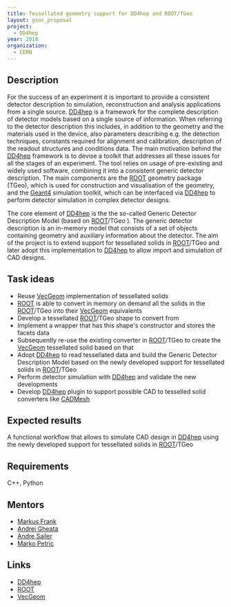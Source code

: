 ```yaml
---
title: Tessellated geometry support for DD4hep and ROOT/TGeo
layout: gsoc_proposal
project:
  - DD4hep
year: 2018
organization:
  - CERN
---
```


## Description
For the success of an experiment it is important to provide a consistent detector description to simulation, reconstruction and analysis applications from a single source. [DD4hep](http://dd4hep.cern.ch) is a framework for the complete description of detector models based on a single source of information.  When referring to the detector description this includes, in addition to the geometry and the materials used in the device, also parameters describing e.g. the detection techniques, constants required for alignment and calibration, description of the readout structures and conditions data. The main motivation behind the [DD4hep](http://dd4hep.cern.ch) framework is to devise a toolkit that addresses all these issues for all the stages of an experiment. The tool relies on usage of pre-existing and widely used software, combining it into a consistent generic detector description. The main components are the [ROOT](https://root.cern.ch/) geometry package (TGeo), which is used for construction and visualisation of the geometry, and the [Geant4](http://geant4.cern.ch/) simulation toolkit, which can be interfaced via [DD4hep](http://dd4hep.cern.ch) to perform detector simulation in complex detector designs.

The core element of [DD4hep](http://dd4hep.cern.ch) is the the so-called Generic Detector Description Model (based on [ROOT](https://root.cern.ch/)/TGeo ). The generic detector description is an in-memory model that consists of a set of objects containing geometry and auxiliary information about the detector. The aim of the project is to extend support for tessellated solids in [ROOT](https://root.cern.ch/)/TGeo and later adopt this implementation to [DD4hep](http://dd4hep.cern.ch) to allow import and simulation of CAD designs.


## Task ideas
 * Reuse [VecGeom](http://aidasoft.web.cern.ch/USolids) implementation of tessellated solids
 * [ROOT](https://root.cern.ch/) is able to convert in memory on demand all the solids in the [ROOT](https://root.cern.ch/)/TGeo into their [VecGeom](http://aidasoft.web.cern.ch/USolids) equivalents
 * Develop a tessellated [ROOT](https://root.cern.ch/)/TGeo shape to convert from
 * Implement a wrapper that has this shape's constructor and stores the facets data
 * Subsequently re-use the existing converter in [ROOT](https://root.cern.ch/)/TGeo to create the [VecGeom](http://aidasoft.web.cern.ch/USolids) tessellated solid based on that
 * Adopt [DD4hep](http://dd4hep.cern.ch) to read tessellated data and build the Generic Detector Description Model based on the newly developed support for tessellated solids in [ROOT](https://root.cern.ch/)/TGeo
 * Perform detector simulation with [DD4hep](http://dd4hep.cern.ch) and validate the new developments
 * Develop [DD4hep](http://dd4hep.cern.ch) plugin to support possible CAD to tesselled solid converters like [CADMesh](https://github.com/christopherpoole/CADMesh)
 

## Expected results
A functional workflow that allows to simulate CAD design in [DD4hep](http://dd4hep.cern.ch) using the newly developed support for tessellated solids in [ROOT](https://root.cern.ch/)/TGeo

## Requirements
C++, Python

## Mentors 
  * [Markus Frank](mailto:dd4hep-mentors@cern.ch)
  * [Andrei Gheata](mailto:dd4hep-mentors@cern.ch)
  * [Andre Sailer](mailto:dd4hep-mentors@cern.ch)
  * [Marko Petric](mailto:dd4hep-mentors@cern.ch)

## Links
  * [DD4hep](http://dd4hep.cern.ch)
  * [ROOT](https://root.cern/)
  * [VecGeom](http://aidasoft.web.cern.ch/USolids)
  
